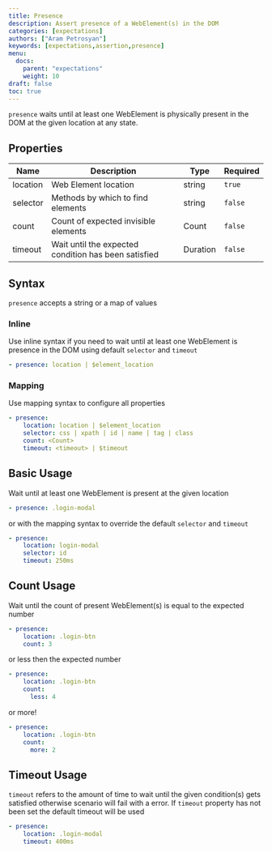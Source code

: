 ```yaml
---
title: Presence
description: Assert presence of a WebElement(s) in the DOM
categories: [expectations]
authors: ["Aram Petrosyan"]
keywords: [expectations,assertion,presence]
menu:
  docs:
    parent: "expectations"
    weight: 10
draft: false
toc: true    
---
```


`presence` waits until at least one WebElement is physically present in the DOM at the given location at any state.

## Properties

Name|Description|Type|Required
---|---|---|---
location|Web Element location|string|`true`
selector|Methods by which to find elements|string|`false`
count|Count of expected invisible elements|Count|`false`
timeout|Wait until the expected condition has been satisfied|Duration|`false`

## Syntax

`presence` accepts a string or a map of values

### Inline

Use inline syntax if you need to wait until at least one WebElement is presence in the DOM using default `selector` and `timeout`

```yaml
- presence: location | $element_location
```

### Mapping

Use mapping syntax to configure all properties

```yaml
- presence:
    location: location | $element_location
    selector: css | xpath | id | name | tag | class
    count: <Count>
    timeout: <timeout> | $timeout
```

## Basic Usage

Wait until at least one WebElement is present at the given location

```yaml
- presence: .login-modal
```

or with the mapping syntax to override the default `selector` and `timeout`

```yaml
- presence:
    location: login-modal
    selector: id
    timeout: 250ms
```

## Count Usage

Wait until the count of present WebElement(s) is equal to the expected number

```yaml
- presence:
    location: .login-btn
    count: 3
```

or less then the expected number

```yaml
- presence:
    location: .login-btn
    count:
      less: 4
```

or more!

```yaml
- presence:
    location: .login-btn
    count:
      more: 2
```

## Timeout Usage

`timeout` refers to the amount of time to wait until the given condition(s) gets satisfied otherwise scenario will fail with a error. If `timeout` property has not been set the default timeout will be used

```yaml
- presence:
    location: .login-modal
    timeout: 400ms
```
